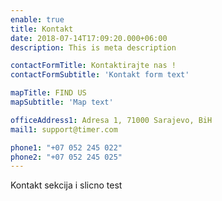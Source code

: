 ```yaml
---
enable: true
title: Kontakt
date: 2018-07-14T17:09:20.000+06:00
description: This is meta description

contactFormTitle: Kontaktirajte nas !
contactFormSubtitle: 'Kontakt form text'

mapTitle: FIND US
mapSubtitle: 'Map text'

officeAddress1: Adresa 1, 71000 Sarajevo, BiH
mail1: support@timer.com

phone1: "+07 052 245 022"
phone2: "+07 052 245 025"
---
```


Kontakt sekcija i slicno test